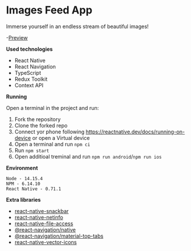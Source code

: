 # Images Feed App

Immerse yourself in an endless stream of beautiful images!

-[Preview](https://drive.google.com/file/d/1Snjs8b3X8AD9VNxiLRUU6QEoHhflq9Is/view?usp=sharing)

**Used technologies**

- React Native
- React Navigation
- TypeScript
- Redux Toolkit
- Context API

**Running**

Open a terminal in the project and run:

1. Fork the repository
2. Clone the forked repo
1. Connect yor phone following https://reactnative.dev/docs/running-on-device or open a Virtual device
2. Open a terminal and run `npm ci`
3. Run `npm start`
4. Open additioal treminal and run `npm run android`/`npm run ios`

**Environment**
```
Node - 14.15.4
NPM - 6.14.10
React Native - 0.71.1
```
**Extra libraries**

- [react-native-snackbar](https://www.npmjs.com/package/react-native-snackbar)
- [react-native-netinfo](https://github.com/react-native-netinfo/react-native-netinfo)
- [react-native-file-access](https://github.com/alpha0010/react-native-file-access)
- [@react-navigation/native](https://reactnative.dev/docs/navigation)
- [@react-navigation/material-top-tabs](https://reactnavigation.org/docs/material-top-tab-navigator/)
- [react-native-vector-icons](https://github.com/oblador/react-native-vector-icons)

